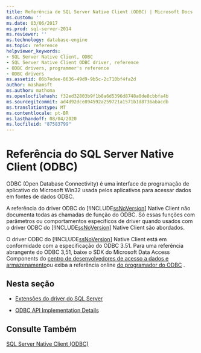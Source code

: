 ```yaml
---
title: Referência de SQL Server Native Client (ODBC) | Microsoft Docs
ms.custom: ''
ms.date: 03/06/2017
ms.prod: sql-server-2014
ms.reviewer: ''
ms.technology: database-engine
ms.topic: reference
helpviewer_keywords:
- SQL Server Native Client, ODBC
- SQL Server Native Client ODBC driver, reference
- ODBC drivers, programmer's reference
- ODBC drivers
ms.assetid: 06b7edee-8636-49d9-9b5c-2c710bf4fa2d
author: mashamsft
ms.author: mathoma
ms.openlocfilehash: f32ed32803b9f1b8a6d5396d8748a0de8cbbfa4b
ms.sourcegitcommit: ad4d92dce894592a259721a1571b1d8736abacdb
ms.translationtype: MT
ms.contentlocale: pt-BR
ms.lasthandoff: 08/04/2020
ms.locfileid: "87583799"
---
```

# <a name="sql-server-native-client-odbc-reference"></a>Referência do SQL Server Native Client (ODBC)
  ODBC (Open Database Connectivity) é uma interface de programação de aplicativo do Microsoft Win32 usada pelos aplicativos para acessar dados em fontes de dados ODBC.  
  
 A referência do driver ODBC do [!INCLUDE[ssNoVersion](../../includes/ssnoversion-md.md)] Native Client não documenta todas as chamadas de função do ODBC. Só essas funções com parâmetros ou comportamentos específicos de driver quando usados com o driver ODBC do [!INCLUDE[ssNoVersion](../../includes/ssnoversion-md.md)] Native Client são abordados.  
  
 O driver ODBC do [!INCLUDE[ssNoVersion](../../includes/ssnoversion-md.md)] Native Client está em conformidade com a especificação do ODBC 3.51. Para uma referência abrangente do ODBC 3,51, baixe o SDK do Microsoft Data Access Components do [centro de desenvolvedores de acesso a dados e armazenamento](https://go.microsoft.com/fwlink?linkid=4173)ou exiba a referência online [do programador do ODBC](https://go.microsoft.com/fwlink/?LinkId=45250) .  
  
## <a name="in-this-section"></a>Nesta seção  
  
-   [Extensões do driver do SQL Server](../../../2014/database-engine/dev-guide/sql-server-driver-extensions.md)  
  
-   [ODBC API Implementation Details](../../relational-databases/native-client-odbc-api/odbc-api-implementation-details.md)  
  
## <a name="see-also"></a>Consulte Também  
 [SQL Server Native Client &#40;ODBC&#41;](../../relational-databases/native-client/odbc/sql-server-native-client-odbc.md)  
  
  
